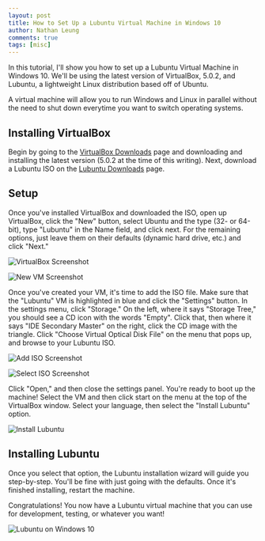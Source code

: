 ```yaml
---
layout: post
title: How to Set Up a Lubuntu Virtual Machine in Windows 10
author: Nathan Leung
comments: true
tags: [misc]
---
```

In this tutorial, I'll show you how to set up a Lubuntu Virtual Machine in Windows 10.  We'll be using the latest version of VirtualBox, 5.0.2, and Lubuntu, a lightweight Linux distribution based off of Ubuntu.

A virtual machine will allow you to run Windows and Linux in parallel without the need to shut down everytime you want to switch operating systems.

## Installing VirtualBox
Begin by going to the <a href="https://www.virtualbox.org/wiki/Downloads" target="_blank">VirtualBox Downloads</a> page and downloading and installing the latest version (5.0.2 at the time of this writing).  Next, download a Lubuntu ISO on the <a href="https://help.ubuntu.com/community/Lubuntu/GetLubuntu" target="_blank">Lubuntu Downloads</a> page.

## Setup
Once you've installed VirtualBox and downloaded the ISO, open up VirtualBox, click the "New" button, select Ubuntu and the type (32- or 64-bit), type "Lubuntu" in the Name field, and click next.  For the remaining options, just leave them on their defaults (dynamic hard drive, etc.) and click "Next."

![VirtualBox Screenshot](http://i.imgur.com/yaYzWuh.png)

![New VM Screenshot](http://i.imgur.com/8krKeMZ.png)

Once you've created your VM, it's time to add the ISO file.  Make sure that the "Lubuntu" VM is highlighted in blue and click the "Settings" button.  In the settings menu, click "Storage."  On the left, where it says "Storage Tree," you should see a CD icon with the words "Empty".  Click that, then where it says "IDE Secondary Master" on the right, click the CD image with the triangle.  Click "Choose Virtual Optical Disk File" on the menu that pops up, and browse to your Lubuntu ISO.

![Add ISO Screenshot](http://i.imgur.com/FL54Ans.png)

![Select ISO Screenshot](http://i.imgur.com/hU5FoVr.png)

Click "Open," and then close the settings panel.  You're ready to boot up the machine!  Select the VM and then click start on the menu at the top of the VirtualBox window.  Select your language, then select the "Install Lubuntu" option.

![Install Lubuntu](http://i.imgur.com/rfGiBrM.jpg?1)

## Installing Lubuntu
Once you select that option, the Lubuntu installation wizard will guide you step-by-step.  You'll be fine with just going with the defaults.  Once it's finished installing, restart the machine.

Congratulations!  You now have a Lubuntu virtual machine that you can use for development, testing, or whatever you want!

![Lubuntu on Windows 10](http://i.imgur.com/1vyE9PW.jpg)
